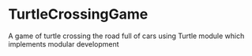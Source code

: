 # TurtleCrossingGame
A game of turtle crossing the road full of cars using Turtle module which implements modular development 
